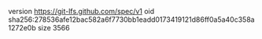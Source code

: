version https://git-lfs.github.com/spec/v1
oid sha256:278536afe12bac582a6f7730bb1eadd0173419121d86ff0a5a40c358a1272e0b
size 3566
